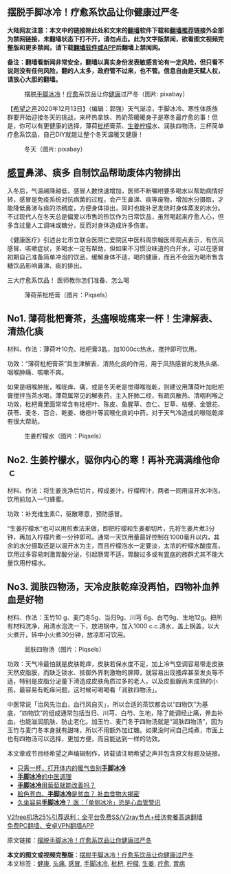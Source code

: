  <h2>摆脱手脚冰冷！疗愈系饮品让你健康过严冬</h2> <p class="notice"><b>大陆网友注意：本文中的链接除此处和文末的<a href="https://github.com/bannedbook/fanqiang" >翻墙</a>软件下载和<a href="https://github.com/killgcd/justmysocks/blob/master/README.md">翻墙推荐</a>链接外全部为禁网链接，未翻墙状态下打不开，请勿点击。此为文字版禁闻，欲看图文视频完整版和更多禁闻，请下载<a href="https://github.com/bannedbook/fanqiang">翻墙软件或APP</a>后翻墙上禁闻网。</p><p>备注：翻墙看新闻非常安全，翻墙以真实身份发表敏感言论有一定风险，但只看不说则没有任何风险，翻的人太多，政府管不过来，也不管。信息自由是天赋人权，请放心大胆的翻墙。</b></p>  <div class="entry"> <figure><figcaption>摆脱<a href="https://www.bannedbook.org/bnews/tag/%E6%89%8B%E8%84%9A%E5%86%B0%E5%86%B7/" class="st_tag internal_tag" rel="tag" title="标签 手脚冰冷 下的日志">手脚冰冷</a>！<a href="https://www.bannedbook.org/bnews/tag/%E7%96%97%E6%84%88/" class="st_tag internal_tag" rel="tag" title="标签 疗愈 下的日志">疗愈</a>系饮品让你<a href="https://www.bannedbook.org/bnews/tag/%e5%81%a5%e5%ba%b7/" class="st_tag internal_tag" rel="tag" title="标签 健康 下的日志">健康</a>过严冬（图片: pixabay）</figcaption></figure> <p>【<span class='wp_keywordlink_affiliate'><a href="https://www.soundofhope.org" title="希望之声" target="_blank">希望之声</a></span>2020年12月13日】（编辑：郭强）天气渐凉，手脚冰冷、寒性体质族群要开始迎接冬天的挑战，来杯热拿铁、热奶茶暖暖身子是寒冬最疗愈的事！但是，你可以有更健康的选择，薄荷<a href="https://www.bannedbook.org/bnews/tag/%e6%9e%87%e6%9d%b7/" class="st_tag internal_tag" rel="tag" title="标签 枇杷 下的日志">枇杷</a>膏茶、<a href="https://www.bannedbook.org/bnews/tag/%e7%94%9f%e5%a7%9c/" class="st_tag internal_tag" rel="tag" title="标签 生姜 下的日志">生姜</a><a href="https://www.bannedbook.org/bnews/tag/%e6%9f%a0%e6%aa%ac/" class="st_tag internal_tag" rel="tag" title="标签 柠檬 下的日志">柠檬</a>水、润肤四物汤，三杯简单疗愈系饮品，自己DIY就能让整个冬天温暖又健康！</p> <figure><figcaption>冬天（图片: pixabay）</figcaption></figure> <h2><a href="https://www.bannedbook.org/bnews/tag/%E6%84%9F%E5%86%92/" class="st_tag internal_tag" rel="tag" title="标签 感冒 下的日志">感冒</a>鼻涕、痰多 自制饮品帮助废体内物排出</h2> <p>入冬后，气温越降越低，感冒人数快速增加，医师不断嘱咐要多喝水以帮助病情好转，感冒是免疫系统对抗病菌的过程，会产生鼻涕、痰等废物，增加水分摄取，才能降低鼻涕与痰的浓稠度，方便身体排出，同时也能补足发烧时身体蒸发的水分。不过现代人在冬天总是偏爱以市售的热饮作为日常饮品，虽然喝起来疗愈人心，但多含过量人工调味或糖分，反而对身体造成许多伤害。</p> <p>《健康医疗》引述台北市立联合医院仁爱院区中医科周宗翰医师观点表示，有伤风感冒、咳嗽症状，多喝水一定有帮助，但如果不习惯没味道的白开水，可以在感冒初期自己准备简单冲泡的饮品，缓解身体不适，喝的健康，而且不会因为喝市售含糖饮品影响鼻涕、痰的排出。</p>  <p>三大疗愈系饮品！ 医师教你怎们准备、怎么喝</p> <figure><figcaption>薄荷茶枇杷膏（图片：Piqsels）</figcaption></figure> <h2>No1. 薄荷枇杷膏茶，<a href="https://www.bannedbook.org/bnews/tag/%e5%a4%b4%e7%97%9b/" class="st_tag internal_tag" rel="tag" title="标签 头痛 下的日志">头痛</a>喉咙痛来一杯！生津解表、清热化痰</h2> <p>材料、作法：薄荷叶10克、枇杷膏3匙，加1000cc热水，搅拌即可饮用。</p> <p>功效：“薄荷枇杷膏茶”具生津解表、清热化痰的作用，用于风热感冒的发热头痛、咽喉肿痛、咳嗽不爽。</p>  <p>如果是咽喉肿胀，喉咙痒、痛，或是冬天老是觉得喉咙乾，则建议用薄荷叶加枇杷膏搅拌当茶水喝，薄荷属常见的解表药，主入肝肺二经，有疏风散热、清咽利喉之功效，枇杷膏里面常常含有枇杷叶、陈皮、鱼腥草、杏仁、甘草、桔梗、金银花、茯苓、麦冬、百合、乾姜、橄榄叶等润喉化痰的中药，对于天气冷造成的喉咙乾痒有很大帮助。</p> <figure><figcaption>生姜柠檬水（图片：Piqsels）</figcaption></figure> <h2>No2. 生姜柠檬水，驱你内心的寒！再补充满满维他命ｃ</h2> <p>材料、作法：将生姜洗净后切片，榨成姜汁，柠檬榨汁，两者一同用温开水冲泡，饮用前加入一勺蜂蜜。</p> <p>功效：补充维生素C，驱散寒意，预防感冒。</p>  <p>“生姜柠檬水”也可以用煎煮法来做，即把柠檬和生姜都切片，先将生姜片煮3分钟，再加入柠檬片煮一分钟即可。通常一天饮用量最好控制在1000毫升以内，其余的水分摄取还是以温开水为主，而且柠檬泡水一定要淡，太浓的柠檬水酸度高，饮用过多容易刺激胃酸分泌，引起肠胃不适，胃酸过多或有<a href="https://www.bannedbook.org/bnews/tag/%e8%83%83%e7%97%85/" class="st_tag internal_tag" rel="tag" title="标签 胃病 下的日志">胃病</a>的族群尤其不能大量饮用柠檬水。</p> <h2>No3. 润肤四物汤，天冷皮肤乾痒没再怕，四物补血养血是好物</h2> <p>材料、作法：玉竹10 g、麦门冬5g、当归9g、川芎 6g、白芍9g、生地12g。把所有材料洗净，用清水泡洗一下，放进锅中，加入1000 c.c.清水，盖上锅盖，以大火煮开，转中小火煮30分钟，放凉即可饮用。</p> <figure><figcaption>润肤四物汤（图片：Piqsels）</figcaption></figure> <p>功效：天气冷最怕就是皮肤乾痒，皮肤若保水度不足，加上冷气空调容易带走皮肤天然皮脂膜，而缺乏锁水、抵御外界刺激物的屏障，就容易出现搔痒甚至发炎等不适，特别是皮脂分泌量下滑造成皮肤角质过多的老人，以及皮脂腺尚未成熟的小孩，最容易有乾痒问题，这时候可喝喝看「润肤四物汤」。</p>  <p>中医常说「治风先治血，血行风自灭」，所以合适的茶饮都会以“四物饮”为基底，“四物饮”的组成通常包括当归、川芎、白芍、生地，除了能调经止痛，养血补血，也能滋润肌肤、防止老化。加玉竹、麦门冬于四物汤就是“润肤四物汤”，因为玉竹与麦门冬本身就有甜味，所以不用额外加红糖。如果没时间自己炖煮，市面上也有四物汤可以选择，更加方便，而且能达到一样的功效。</p> <p>本文章或节目经希望之声编辑制作，转载请注明希望之声并包含原文标题及链接。</p> <ul class='op-related-articles' title='相关阅读'> <li><a href='https://www.bannedbook.org/bnews/comments/20201129/1439144.html' target='_blank'>只需一杯，打开体内的暖气告别<b>手脚冰冷</b></a></li> <li><a href='https://www.bannedbook.org/bnews/comments/20201121/1434732.html' target='_blank'><b>手脚冰冷</b>的中医调理</a></li> <li><a href='https://www.bannedbook.org/bnews/comments/20200912/1395184.html' target='_blank'><b>手脚冰冷</b>用葡萄就能改善吗？</a></li> <li><a href='https://www.bannedbook.org/bnews/comments/20200611/1343212.html' target='_blank'>脸色苍白、<b>手脚冰冷</b>是贫血？ 补血食物大揭密</a></li> <li><a href='https://www.bannedbook.org/bnews/health/20200423/1317919.html' target='_blank'>久坐容易<b>手脚冰冷</b>？ 医：「单侧冰冷」恐是心血管警讯</a></li> </ul> <p class="texttj"> <a href="https://www.bannedbook.org/forum23/topic22702.html" target="_blank">V2free机场25%引荐返利：全平台免费SS/V2ray节点+经济套餐高速翻墙</a><br/> <a href="https://github.com/bannedbook/fanqiang/wiki/%E7%A6%81%E9%97%BB%E7%BD%91%E5%AE%89%E5%8D%93%E7%BF%BB%E5%A2%99%E6%96%B0%E9%97%BBAPP" target="_blank">免费PC翻墙、安卓VPN翻墙APP</a></p><p>原文链接：<a class="src_link"  href="https://www.soundofhope.org/post/452908" target="_blank">摆脱手脚冰冷！疗愈系饮品让你健康过严冬</a></p><a name='sharetosocial'></a>       <div><b>本文的图文或视频完整版</b>：<a href='https://www.bannedbook.org/bnews/comments/20201214/1447288.html'>摆脱手脚冰冷！疗愈系饮品让你健康过严冬</a></div>  </div><!--END ENTRY--> <div class="postfooter"> <div>本文标签：<a href="https://www.bannedbook.org/bnews/tag/%e5%81%a5%e5%ba%b7/" rel="tag">健康</a>, <a href="https://www.bannedbook.org/bnews/tag/%e5%a4%b4%e7%97%9b/" rel="tag">头痛</a>, <a href="https://www.bannedbook.org/bnews/tag/%E6%84%9F%E5%86%92/" rel="tag">感冒</a>, <a href="https://www.bannedbook.org/bnews/tag/%E6%89%8B%E8%84%9A%E5%86%B0%E5%86%B7/" rel="tag">手脚冰冷</a>, <a href="https://www.bannedbook.org/bnews/tag/%e6%9e%87%e6%9d%b7/" rel="tag">枇杷</a>, <a href="https://www.bannedbook.org/bnews/tag/%e6%9f%a0%e6%aa%ac/" rel="tag">柠檬</a>, <a href="https://www.bannedbook.org/bnews/tag/%e7%94%9f%e5%a7%9c/" rel="tag">生姜</a>, <a href="https://www.bannedbook.org/bnews/tag/%E7%96%97%E6%84%88/" rel="tag">疗愈</a>, <a href="https://www.bannedbook.org/bnews/tag/%e8%83%83%e7%97%85/" rel="tag">胃病</a></div>  </div><!--END POSTFOOTER--> 